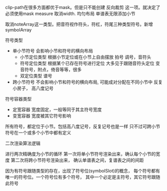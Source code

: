 clip-path在很多方面都优于mask。但是只不能创建 反向裁剪 这一项。就决定了必须使用mask
measure 取消width. 均匀布局 单谱表无限添加小节

取消noteArray这一类型。把音符视作符头，符杠，符尾三种类型符号。新增symbolArray

符号类型

+ 单小节符号 会影响小节和符号的横向布局
    + 小节定位类型 根据小节定位或在小节上自由摆放 拍号 调号，音符头
    + 符号定位类型 根据某个已存在符号进行定位 大多见于跟随音符头定位 变音符号，附点，倚音等等，很多
    + 双定位类型 谱号
+ 跨小节符号 不会影响小节和符号的横向布局, 可能成对分配在不同小节中 反复小房子， 高八度记号

符号容器类型

+ 定宽容器 宽度固定，一般等同于其主符号宽度
+ 变宽容器 宽度被其它符号影响

所有符号，都定位于小节。包括高八度记号，反复记号也是一样
只不过可跨小节符号在一个或多个小节中都有定义

二次渲染算法逻辑

进行两次精确度为小节的循环
第一次将单小节符号渲染出来，确认每个小节的宽度
第二次将跨小节符号渲染出来， 确认单谱表之间，复谱表之间的间距

因为有符号跟随类型的存在，出现了符号位(symbolSlot)的概念，
每个符号都有唯一的符号位。一个符号位有多个符号，
其中一个必定是主符号，其它符号跟随此符号
